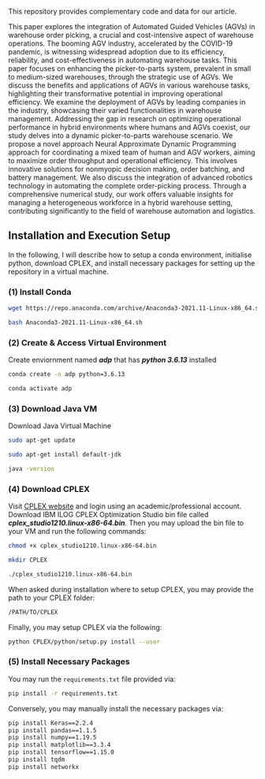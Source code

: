 This repository provides complementary code and data for our article.

This paper explores the integration of Automated Guided Vehicles (AGVs) in warehouse order picking, a crucial and cost-intensive aspect of warehouse operations. The booming AGV industry, accelerated by the COVID-19 pandemic, is witnessing widespread adoption due to its efficiency, reliability, and cost-effectiveness in automating warehouse tasks. This paper focuses on enhancing the picker-to-parts system, prevalent in small to medium-sized warehouses, through the strategic use of AGVs. We discuss the benefits and applications of AGVs in various warehouse tasks, highlighting their transformative potential in improving operational efficiency. We examine the deployment of AGVs by leading companies in the industry, showcasing their varied functionalities in warehouse management. Addressing the gap in research on optimizing operational performance in hybrid environments where humans and AGVs coexist, our study delves into a dynamic picker-to-parts warehouse scenario. We propose a novel approach Neural Approximate Dynamic Programming approach for coordinating a mixed team of human and AGV workers, aiming to maximize order throughput and operational efficiency. This involves innovative solutions for nonmyopic decision making, order batching, and battery management. We also discuss the integration of advanced robotics technology in automating the complete order-picking process. Through a comprehensive numerical study, our work offers valuable insights for managing a heterogeneous workforce in a hybrid warehouse setting, contributing significantly to the field of warehouse automation and logistics.

## Installation and Execution Setup
In the following, I will describe how to setup a conda environment, initialise python, download CPLEX, and install necessary packages for setting up the repository in a virtual machine.
### (1) Install Conda
```bash
wget https://repo.anaconda.com/archive/Anaconda3-2021.11-Linux-x86_64.sh
``` 
```bash
bash Anaconda3-2021.11-Linux-x86_64.sh
```
### (2) Create & Access Virtual Environment
Create enviornment named ***adp*** that has ***python 3.6.13*** installed
```bash
conda create -n adp python=3.6.13
```
```bash
conda activate adp
```
### (3) Download Java VM
Download Java Virtual Machine
```bash
sudo apt-get update
```
```bash
sudo apt-get install default-jdk
```
```bash
java -version
```
### (4) Download CPLEX
Visit [CPLEX website](https://www.ibm.com/ca-en/products/ilog-cplex-optimization-studio) and login using an academic/professional account. Download IBM ILOG CPLEX Optimization Studio bin file called ***cplex_studio1210.linux-x86-64.bin***.
Then you may upload the bin file to your VM and run the following commands:
```bash
chmod +x cplex_studio1210.linux-x86-64.bin
```
```bash
mkdir CPLEX
```
```bash
./cplex_studio1210.linux-x86-64.bin
```
When asked during installation where to setup CPLEX, you may provide the path to your CPLEX folder:
```bash
/PATH/TO/CPLEX
```
Finally, you may setup CPLEX via the following:
```bash
python CPLEX/python/setup.py install --user
```
### (5) Install Necessary Packages
You may run the `requirements.txt` file provided via:
```bash
pip install -r requirements.txt
```
Conversely, you may manually install the necessary packages via:
```bash
pip install Keras==2.2.4
pip install pandas==1.1.5
pip install numpy==1.19.5
pip install matplotlib==3.3.4
pip install tensorflow==1.15.0
pip install tqdm
pip install networkx
```
